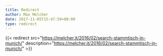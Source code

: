 ```yaml
---
title: Redirect
author: Max Melcher
date: 2017-11-05T15:47:59+00:00
type: redirect
---
```

{{< redirect src="https://melcher.it/2016/02/search-stammtisch-in-munich/" description="https://melcher.it/2016/02/search-stammtisch-in-munich/" >}}
